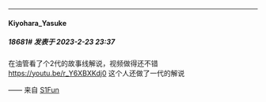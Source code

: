 
*****

####  Kiyohara_Yasuke  
##### 18681#       发表于 2023-2-23 23:37

在油管看了个2代的故事线解说，视频做得还不错
https://youtu.be/r_Y6XBXKdj0
这个人还做了一代的解说

—— 来自 [S1Fun](https://s1fun.koalcat.com)

